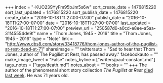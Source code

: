 +++
index = "-KUO239YyFm95bJm5s6w"
sort_create_date = 1476815220
sort_last_updated = 1476815220
sort_publish_date = 1476815220
create_date = "2016-10-18T11:27:00-07:00"
publish_date = "2016-10-18T11:27:00-07:00"
date = "2016-10-18T11:27:00-07:00"
last_updated = "2016-10-18T11:27:00-07:00"
preview_url = "250587d0-a0cd-e8ee-a5aa-31f45554de9f"
name = "Thom Jones, 1945 - 2016"
title = "Thom Jones, 1945 - 2016"
type = "Note"
link = "http://www.cbs8.com/story/33418776/thom-jones-author-of-the-pugilist-at-rest-dead-at-71"
shareimage = ""
twitterauto = "Sad to hear that Thom Jones, author of The Pugilist at Rest, has passed away."
facebookauto = ""
make_image_tweet = "False"
notes_byline = ["writers/paul-constant.md"]
tags_notes = ["tags/death.md"]
notes_about = ""
books = ""
+++
The author of the phenomenal short story collection *The Pugilist at Rest* [died last week](http://www.cbs8.com/story/33418776/thom-jones-author-of-the-pugilist-at-rest-dead-at-71). He was 71 years old.